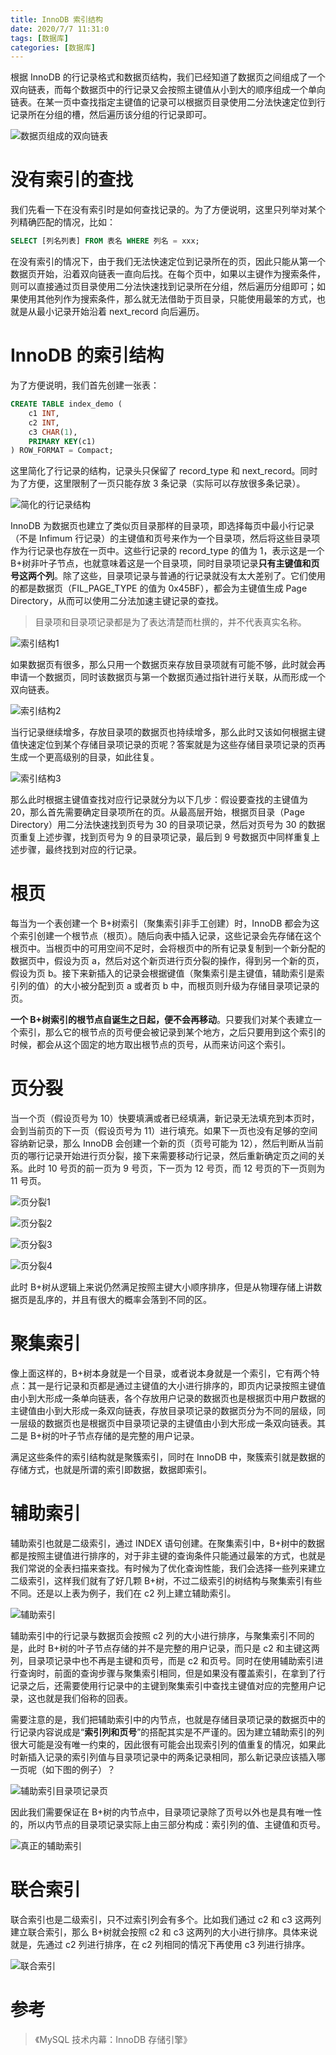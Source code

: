 ```yaml
---
title: InnoDB 索引结构
date: 2020/7/7 11:31:0
tags: [数据库]
categories: [数据库]
---
```


根据 InnoDB 的行记录格式和数据页结构，我们已经知道了数据页之间组成了一个双向链表，而每个数据页中的行记录又会按照主键值从小到大的顺序组成一个单向链表。在某一页中查找指定主键值的记录可以根据页目录使用二分法快速定位到行记录所在分组的槽，然后遍历该分组的行记录即可。

<!--more-->

![数据页组成的双向链表](https://cdn.jsdelivr.net/gh/nekolr/image-hosting@202007081107/2020/07/07/ZoA.png)

# 没有索引的查找
我们先看一下在没有索引时是如何查找记录的。为了方便说明，这里只列举对某个列精确匹配的情况，比如：

```sql
SELECT [列名列表] FROM 表名 WHERE 列名 = xxx;
```

在没有索引的情况下，由于我们无法快速定位到记录所在的页，因此只能从第一个数据页开始，沿着双向链表一直向后找。在每个页中，如果以主键作为搜索条件，则可以直接通过页目录使用二分法快速找到记录所在分组，然后遍历分组即可；如果使用其他列作为搜索条件，那么就无法借助于页目录，只能使用最笨的方式，也就是从最小记录开始沿着 next_record 向后遍历。

# InnoDB 的索引结构
为了方便说明，我们首先创建一张表：

```sql
CREATE TABLE index_demo (
    c1 INT,
    c2 INT,
    c3 CHAR(1),
    PRIMARY KEY(c1)
) ROW_FORMAT = Compact;
```

这里简化了行记录的结构，记录头只保留了 record_type 和 next_record。同时为了方便，这里限制了一页只能存放 3 条记录（实际可以存放很多条记录）。

![简化的行记录结构](https://cdn.jsdelivr.net/gh/nekolr/image-hosting@202007081107/2020/07/07/NEV.png)

InnoDB 为数据页也建立了类似页目录那样的目录项，即选择每页中最小行记录（不是 Infimum 行记录）的主键值和页号来作为一个目录项，然后将这些目录项作为行记录也存放在一页中。这些行记录的 record_type 的值为 1，表示这是一个 B+树非叶子节点，也就意味着这是一个目录项，同时目录项记录**只有主键值和页号这两个列**。除了这些，目录项记录与普通的行记录就没有太大差别了。它们使用的都是数据页（FIL_PAGE_TYPE 的值为 0x45BF），都会为主键值生成 Page Directory，从而可以使用二分法加速主键记录的查找。

> 目录项和目录项记录都是为了表达清楚而杜撰的，并不代表真实名称。

![索引结构1](https://cdn.jsdelivr.net/gh/nekolr/image-hosting@202007081107/2020/07/07/bRl.png)

如果数据页有很多，那么只用一个数据页来存放目录项就有可能不够，此时就会再申请一个数据页，同时该数据页与第一个数据页通过指针进行关联，从而形成一个双向链表。

![索引结构2](https://cdn.jsdelivr.net/gh/nekolr/image-hosting@202007081107/2020/07/07/Dao.png)

当行记录继续增多，存放目录项的数据页也持续增多，那么此时又该如何根据主键值快速定位到某个存储目录项记录的页呢？答案就是为这些存储目录项记录的页再生成一个更高级别的目录，如此往复。

![索引结构3](https://cdn.jsdelivr.net/gh/nekolr/image-hosting@202007081107/2020/07/07/7wv.png)

那么此时根据主键值查找对应行记录就分为以下几步：假设要查找的主键值为 20，那么首先需要确定目录项所在的页。从最高层开始，根据页目录（Page Directory）用二分法快速找到页号为 30 的目录项记录，然后对页号为 30 的数据页重复上述步骤，找到页号为 9 的目录项记录，最后到 9 号数据页中同样重复上述步骤，最终找到对应的行记录。

# 根页
每当为一个表创建一个 B+树索引（聚集索引非手工创建）时，InnoDB 都会为这个索引创建一个根节点（根页）。随后向表中插入记录，这些记录会先存储在这个根页中。当根页中的可用空间不足时，会将根页中的所有记录复制到一个新分配的数据页中，假设为页 a，然后对这个新页进行页分裂的操作，得到另一个新的页，假设为页 b。接下来新插入的记录会根据键值（聚集索引是主键值，辅助索引是索引列的值）的大小被分配到页 a 或者页 b 中，而根页则升级为存储目录项记录的页。

**一个 B+树索引的根节点自诞生之日起，便不会再移动**。只要我们对某个表建立一个索引，那么它的根节点的页号便会被记录到某个地方，之后只要用到这个索引的时候，都会从这个固定的地方取出根节点的页号，从而来访问这个索引。

# 页分裂
当一个页（假设页号为 10）快要填满或者已经填满，新记录无法填充到本页时，会到当前页的下一页（假设页号为 11）进行填充。如果下一页也没有足够的空间容纳新记录，那么 InnoDB 会创建一个新的页（页号可能为 12），然后判断从当前页的哪行记录开始进行页分裂，接下来需要移动行记录，然后重新确定页之间的关系。此时 10 号页的前一页为 9 号页，下一页为 12 号页，而 12 号页的下一页则为 11 号页。

![页分裂1](https://cdn.jsdelivr.net/gh/nekolr/image-hosting@202007081107/2020/07/07/JE6.png)

![页分裂2](https://cdn.jsdelivr.net/gh/nekolr/image-hosting@202007081107/2020/07/07/Wdr.png)

![页分裂3](https://cdn.jsdelivr.net/gh/nekolr/image-hosting@202007081107/2020/07/07/LEm.png)

![页分裂4](https://cdn.jsdelivr.net/gh/nekolr/image-hosting@202007081107/2020/07/07/rxm.png)

此时 B+树从逻辑上来说仍然满足按照主键大小顺序排序，但是从物理存储上讲数据页是乱序的，并且有很大的概率会落到不同的区。

# 聚集索引
像上面这样的，B+树本身就是一个目录，或者说本身就是一个索引，它有两个特点：其一是行记录和页都是通过主键值的大小进行排序的，即页内记录按照主键值由小到大形成一条单向链表，各个存放用户记录的数据页也是根据页中用户数据的主键值由小到大形成一条双向链表，存放目录项记录的数据页分为不同的层级，同一层级的数据页也是根据页中目录项记录的主键值由小到大形成一条双向链表。其二是 B+树的叶子节点存储的是完整的用户记录。

满足这些条件的索引结构就是聚簇索引，同时在 InnoDB 中，聚簇索引就是数据的存储方式，也就是所谓的索引即数据，数据即索引。

# 辅助索引
辅助索引也就是二级索引，通过 INDEX 语句创建。在聚集索引中，B+树中的数据都是按照主键值进行排序的，对于非主键的查询条件只能通过最笨的方式，也就是我们常说的全表扫描来查找。有时候为了优化查询性能，我们会选择一些列来建立二级索引，这样我们就有了好几颗 B+树，不过二级索引的树结构与聚集索引有些不同。还是以上表为例子，我们在 c2 列上建立辅助索引。

![辅助索引](https://cdn.jsdelivr.net/gh/nekolr/image-hosting@202007081107/2020/07/07/KEA.png)

辅助索引中的行记录与数据页会按照 c2 列的大小进行排序，与聚集索引不同的是，此时 B+树的叶子节点存储的并不是完整的用户记录，而只是 c2 和主键这两列，目录项记录中也不再是主键和页号，而是 c2 和页号。同时在使用辅助索引进行查询时，前面的查询步骤与聚集索引相同，但是如果没有覆盖索引，在拿到了行记录之后，还需要使用行记录中的主键到聚集索引中查找主键值对应的完整用户记录，这也就是我们俗称的回表。

需要注意的是，我们把辅助索引中的内节点，也就是存储目录项记录的数据页中的行记录内容说成是“**索引列和页号**”的搭配其实是不严谨的。因为建立辅助索引的列很大可能是没有唯一约束的，因此很有可能会出现索引列的值重复的情况，如果此时新插入记录的索引列值与目录项记录中的两条记录相同，那么新记录应该插入哪一页呢（如下图的例子）？

![辅助索引目录项记录页](https://cdn.jsdelivr.net/gh/nekolr/image-hosting@202007081107/2020/07/07/gvw.png)

因此我们需要保证在 B+树的内节点中，目录项记录除了页号以外也是具有唯一性的，所以内节点的目录项记录实际上由三部分构成：索引列的值、主键值和页号。

![真正的辅助索引](https://cdn.jsdelivr.net/gh/nekolr/image-hosting@202007081107/2020/07/07/Qme.png)

# 联合索引
联合索引也是二级索引，只不过索引列会有多个。比如我们通过 c2 和 c3 这两列建立联合索引，那么 B+树就会按照 c2 和 c3 这两列的大小进行排序。具体来说就是，先通过 c2 列进行排序，在 c2 列相同的情况下再使用 c3 列进行排序。

![联合索引](https://cdn.jsdelivr.net/gh/nekolr/image-hosting@202007081107/2020/07/08/OE2.png)

# 参考
> 《MySQL 技术内幕：InnoDB 存储引擎》